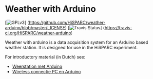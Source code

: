 Weather with Arduino
====================

[![GPLv3](http://img.shields.io/badge/license-GPLv3-blue.png)]
(https://github.com/HiSPARC/weather-arduino/blob/master/LICENSE)
[![Travis Status](http://img.shields.io/travis/HiSPARC/weather-arduino/master.png)]
(https://travis-ci.org/HiSPARC/weather-arduino)

Weather with arduino is a data acquisition system for an Arduino based
weather station. It is designed for use in the HiSPARC experiment.

For introductory material (in Dutch) see:

- [Weerstation met Arduino](http://docs.hisparc.nl/infopakket/pdf/arduino_weerstation.pdf)
- [Wireless connectie PC en Arduino](http://docs.hisparc.nl/infopakket/pdf/arduino_wireless.pdf)
